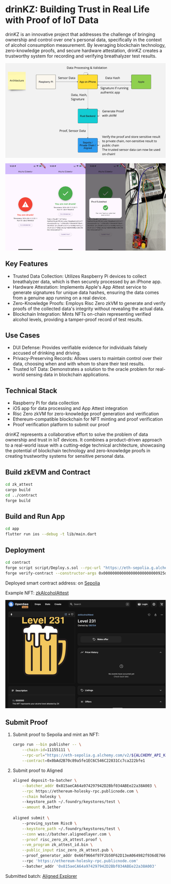 # drinKZ: Building Trust in Real Life with Proof of IoT Data

drinKZ is an innovative project that addresses the challenge of bringing ownership and control over one's personal data, specifically in the context of alcohol consumption measurement. By leveraging blockchain technology, zero-knowledge proofs, and secure hardware attestation, drinKZ creates a trustworthy system for recording and verifying breathalyzer test results.

![drinKZ](./imgs/arch.jpg)

<div style="display: flex; justify-content: space-between;">
  <img src="./imgs/app1.png" width="25%" alt="App Screenshot 1">
  <img src="./imgs/app2.png" width="25%" alt="App Screenshot 2">
  <img src="./imgs/app3.png" width="25%" alt="App Screenshot 3">
  <img src="./imgs/device.png" width="25%" alt="Device">
</div>

## Key Features

- Trusted Data Collection: Utilizes Raspberry Pi devices to collect breathalyzer data, which is then securely processed by an iPhone app.
- Hardware Attestation: Implements Apple's App Attest service to generate signatures for unique data hashes, ensuring the data comes from a genuine app running on a real device.
- Zero-Knowledge Proofs: Employs Risc Zero zkVM to generate and verify proofs of the collected data's integrity without revealing the actual data.
- Blockchain Integration: Mints NFTs on-chain representing verified alcohol levels, providing a tamper-proof record of test results.

## Use Cases

- DUI Defense: Provides verifiable evidence for individuals falsely accused of drinking and driving.
- Privacy-Preserving Records: Allows users to maintain control over their data, choosing when and with whom to share their test results.
- Trusted IoT Data: Demonstrates a solution to the oracle problem for real-world sensing data in blockchain applications.

## Technical Stack

- Raspberry Pi for data collection
- iOS app for data processing and App Attest integration
- Risc Zero zkVM for zero-knowledge proof generation and verification
- Ethereum-compatible blockchain for NFT minting and proof verification
- Proof verification platform to submit our proof

drinKZ represents a collaborative effort to solve the problem of data ownership and trust in IoT devices. It combines a product-driven approach to a real-world issue with a cutting-edge technical architecture, showcasing the potential of blockchain technology and zero-knowledge proofs in creating trustworthy systems for sensitive personal data.

## Build zkEVM and Contract

```bash
cd zk_attest
cargo build
cd ../contract
forge build
```

## Build and Run App

```bash
cd app
flutter run ios --debug -t lib/main.dart
```

## Deployment

```bash
cd contract
forge script script/Deploy.s.sol --rpc-url "https://eth-sepolia.g.alchemy.com/v2/${ALCHEMY_API_KEY}" --broadcast
forge verify-contract --constructor-args 0x000000000000000000000000925d8331ddc0a1F0d96E68CF073DFE1d92b69187 --chain-id 11155111 0x0bAd2B70c89a5fe1EC6C546C22831Cc7ca22bfe1 contracts/ZkAlcoholAttest.sol:ZkAlcoholAttest
```

Deployed smart contract address: on [Sepolia](https://sepolia.etherscan.io/address/0x0bad2b70c89a5fe1ec6c546c22831cc7ca22bfe1)

Example NFT: [zkAlcoholAttest](https://testnets.opensea.io/assets/sepolia/0x0bad2b70c89a5fe1ec6c546c22831cc7ca22bfe1/0)

![nft](./imgs/nft.png)

## Submit Proof

1. Submit proof to Sepolia and mint an NFT:

    ```bash
    cargo run --bin publisher -- \
        --chain-id=11155111 \
        --rpc-url="https://eth-sepolia.g.alchemy.com/v2/${ALCHEMY_API_KEY}" \
        --contract=0x0bAd2B70c89a5fe1EC6C546C22831Cc7ca222bfe1
    ```

2. Submit proof to Aligned

    ```bash
    aligned deposit-to-batcher \
        --batcher_addr 0x815aeCA64a974297942D2Bbf034ABEe22a38A003 \
        --rpc https://ethereum-holesky-rpc.publicnode.com \
        --chain holesky \                      
        --keystore_path ~/.foundry/keystores/test \
        --amount 0.1ether

    aligned submit \            
        --proving_system Risc0 \
        --keystore_path ~/.foundry/keystores/test \
        --conn wss://batcher.alignedlayer.com \
        --proof risc_zero_zk_attest.proof \
        --vm_program zk_attest_id.bin \
        --public_input risc_zero_zk_attest.pub \                       
        --proof_generator_addr 0x66f9664f97F2b50F62D13eA064982f936dE76657 \    
        --rpc 'https://ethereum-holesky-rpc.publicnode.com'
        --batcher_addr '0x815aeCA64a974297942D2Bbf034ABEe22a38A003'
    ```

Submitted batch: [Aligned Explorer](https://explorer.alignedlayer.com/batches/0x644f6ebee7781ca708cf391709b14b54b4e07eb2204bf072cddb58dd5363a8b8)
